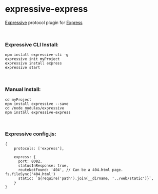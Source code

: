 # expressive-express
[Expressive](https://github.com/bugs181/Expressive) protocol plugin for [Express](https://github.com/expressjs/express)

<br>

### Expressive CLI Install: ###

    npm install expressive-cli -g
    expressive init myProject
    expressive install express
    expressive start

<br>

### Manual Install: ###

    cd myProject
    npm install expressive --save
    cd /node_modules/expressive
    npm install expressive-express

<br>

### Expressive config.js: ###
    {
        protocols: ['express'],
        
        express: {
          port: 8082,
          statusInResponse: true,
          routeNotFound: '404', // Can be a 404.html page. fs.fileSync('404.html')
          static: `${require('path').join(__dirname, '../web/static')}`,
        }
    }
